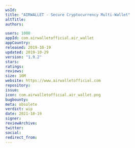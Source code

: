 ```yaml
---
wsId: 
title: "AIRWALLET - Secure Cryptocurrency Multi-Wallet"
altTitle: 
authors:

users: 1000
appId: com.airwalletofficial.air_wallet
appCountry: 
released: 2019-10-19
updated: 2019-10-29
version: "1.9.2"
stars: 
ratings: 
reviews: 
size: 16M
website: https://www.airwalletofficial.com
repository: 
issue: 
icon: com.airwalletofficial.air_wallet.png
bugbounty: 
meta: obsolete
verdict: wip
date: 2021-10-19
signer: 
reviewArchive:
twitter: 
social:
redirect_from:
---
```


